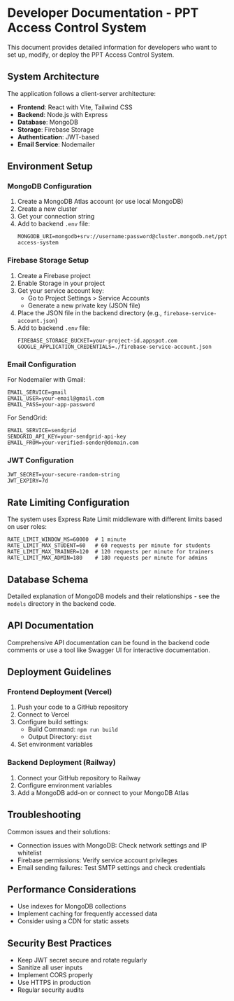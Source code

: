 # Developer Documentation - PPT Access Control System

This document provides detailed information for developers who want to set up, modify, or deploy the PPT Access Control System.

## System Architecture

The application follows a client-server architecture:
- **Frontend**: React with Vite, Tailwind CSS
- **Backend**: Node.js with Express
- **Database**: MongoDB
- **Storage**: Firebase Storage
- **Authentication**: JWT-based
- **Email Service**: Nodemailer

## Environment Setup

### MongoDB Configuration

1. Create a MongoDB Atlas account (or use local MongoDB)
2. Create a new cluster
3. Get your connection string
4. Add to backend `.env` file:
   ```
   MONGODB_URI=mongodb+srv://username:password@cluster.mongodb.net/ppt-access-system
   ```

### Firebase Storage Setup

1. Create a Firebase project
2. Enable Storage in your project
3. Get your service account key:
   - Go to Project Settings > Service Accounts
   - Generate a new private key (JSON file)
4. Place the JSON file in the backend directory (e.g., `firebase-service-account.json`)
5. Add to backend `.env` file:
   ```
   FIREBASE_STORAGE_BUCKET=your-project-id.appspot.com
   GOOGLE_APPLICATION_CREDENTIALS=./firebase-service-account.json
   ```

### Email Configuration

For Nodemailer with Gmail:
```
EMAIL_SERVICE=gmail
EMAIL_USER=your-email@gmail.com
EMAIL_PASS=your-app-password
```

For SendGrid:
```
EMAIL_SERVICE=sendgrid
SENDGRID_API_KEY=your-sendgrid-api-key
EMAIL_FROM=your-verified-sender@domain.com
```

### JWT Configuration
```
JWT_SECRET=your-secure-random-string
JWT_EXPIRY=7d
```

## Rate Limiting Configuration

The system uses Express Rate Limit middleware with different limits based on user roles:
```
RATE_LIMIT_WINDOW_MS=60000  # 1 minute
RATE_LIMIT_MAX_STUDENT=60   # 60 requests per minute for students
RATE_LIMIT_MAX_TRAINER=120  # 120 requests per minute for trainers
RATE_LIMIT_MAX_ADMIN=180    # 180 requests per minute for admins
```

## Database Schema

Detailed explanation of MongoDB models and their relationships - see the `models` directory in the backend code.

## API Documentation

Comprehensive API documentation can be found in the backend code comments or use a tool like Swagger UI for interactive documentation.

## Deployment Guidelines

### Frontend Deployment (Vercel)

1. Push your code to a GitHub repository
2. Connect to Vercel
3. Configure build settings:
   - Build Command: `npm run build`
   - Output Directory: `dist`
4. Set environment variables

### Backend Deployment (Railway)

1. Connect your GitHub repository to Railway
2. Configure environment variables
3. Add a MongoDB add-on or connect to your MongoDB Atlas

## Troubleshooting

Common issues and their solutions:
- Connection issues with MongoDB: Check network settings and IP whitelist
- Firebase permissions: Verify service account privileges
- Email sending failures: Test SMTP settings and check credentials

## Performance Considerations

- Use indexes for MongoDB collections
- Implement caching for frequently accessed data
- Consider using a CDN for static assets

## Security Best Practices

- Keep JWT secret secure and rotate regularly
- Sanitize all user inputs
- Implement CORS properly
- Use HTTPS in production
- Regular security audits

